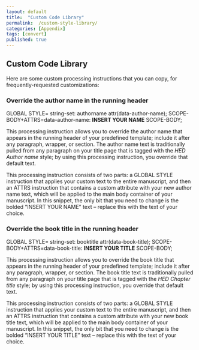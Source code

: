 ```yaml
---
layout: default
title:  "Custom Code Library"
permalink:  /custom-style-library/
categories: [Appendix]
tags: [convert]
published: true
---
```


<section data-type="appendix" class="hsecappendix" data-hederis-type="hsecappendix" id="custom-style-library" data-pi-attrs="id: custom-style-library; data-tags: convert;" role="doc-appendix" data-tags="convert" data-author-name=" " data-book-title=" " title="Custom Code Library"><h1 data-hederis-type="hblkchaptitle" class="hblkchaptitle" id="pOZEFuTeu">Custom Code Library</h1>
    <p class="hblkp" data-hederis-type="hblkp" id="pQRj0K8DN">Here are some custom processing instructions that you can copy, for frequently-requested customizations:</p>
    <section class="hwprsubsection" data-hederis-type="hwprsubsection" id="pOxFp5QRa" data-type="subsection" title="Override the author name in the running header"><h1 data-hederis-type="hblktitle" class="hblktitle" id="p5TgBdvRo">Override the author name in the running header</h1>
    <div class="hwprliteral" data-hederis-type="hwprliteral" id="pKJA9NQXq" data-type="programlisting" role="doc-example"><p class="hblkcode" data-hederis-type="hblkcode" id="pW0KfkHXp">GLOBAL STYLE= string-set: authorname attr(data-author-name); SCOPE-BODY+ATTRS=data-author-name: <strong class="hspanstrong" data-hederis-type="hspanstrong" id="pknQ2HMNJ">INSERT YOUR NAME</strong> SCOPE-BODY;</p></div>
    <p class="hblkp" data-hederis-type="hblkp" id="pZsYJTHDh">This processing instruction allows you to override the author name that appears in the running header of your predefined template; include it after any paragraph, wrapper, or section. The author name text is traditionally pulled from any paragraph on your title page that is tagged with the <span class="Emphasis" id="pnF1RtC0Z"><em class="hspanem" data-hederis-type="hspanem" id="pbiXCK61r">HED Author name</em></span> style; by using this processing instruction, you override that default text.</p>
    <p class="hblkp" data-hederis-type="hblkp" id="pta3jqye0">This processing instruction consists of two parts: a GLOBAL STYLE instruction that applies your custom text to the entire manuscript, and then an ATTRS instruction that contains a custom attribute with your new author name text, which will be applied to the main body container of your manuscript. In this snippet, the only bit that you need to change is the bolded &#8220;INSERT YOUR NAME&#8221; text &#8211; replace this with the text of your choice.</p>
    </section>
    <section class="hwprsubsection" data-hederis-type="hwprsubsection" id="platdrdZx" data-type="subsection" title="Override the book title in the running header"><h1 data-hederis-type="hblktitle" class="hblktitle" id="pAUOzwrqj">Override the book title in the running header</h1>
    <div class="hwprliteral" data-hederis-type="hwprliteral" id="pJf4sAZkg" data-type="programlisting" role="doc-example"><p class="hblkcode" data-hederis-type="hblkcode" id="psUHGs6pE">GLOBAL STYLE= string-set: booktitle attr(data-book-title); SCOPE-BODY+ATTRS=data-book-title: <strong class="hspanstrong" data-hederis-type="hspanstrong" id="p7k8FOeMC">INSERT YOUR TITLE</strong> SCOPE-BODY;</p></div>
    <p class="hblkp" data-hederis-type="hblkp" id="pRtpFxAWz">This processing instruction allows you to override the book title that appears in the running header of your predefined template; include it after any paragraph, wrapper, or section. The book title text is traditionally pulled from any paragraph on your title page that is tagged with the <span class="Emphasis" id="pF0y0dJDx"><em class="hspanem" data-hederis-type="hspanem" id="p3WfDIwib">HED Chapter title</em></span> style; by using this processing instruction, you override that default text.</p>
    <p class="hblkp" data-hederis-type="hblkp" id="phFhoYMod">This processing instruction consists of two parts: a GLOBAL STYLE instruction that applies your custom text to the entire manuscript, and then an ATTRS instruction that contains a custom attribute with your new book title text, which will be applied to the main body container of your manuscript. In this snippet, the only bit that you need to change is the bolded &#8220;INSERT YOUR TITLE&#8221; text &#8211; replace this with the text of your choice.</p>
    </section>
    </section>
    
